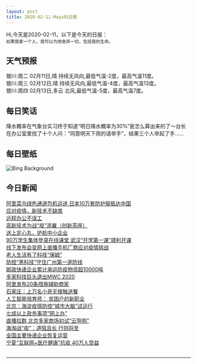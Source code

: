 ```yaml
---
layout: post
title: 2020-02-11-Mayx的日报
---
```


Hi,今天是2020-02-11，以下是今天的日报：<br><small>
如果我爱一个人，我可以为他舍弃一切，包括我的生命。</small><!--more-->
## 天气预报
银川:周二 02月11日,晴 持续无风向,最低气温-2度，最高气温11度。<br>银川:周三 02月12日,晴 持续无风向,最低气温-4度，最高气温13度。<br>银川:周四 02月13日,多云 北风,最低气温-5度，最高气温7度。
## 每日笑话
降水概率在气象台实习终于知道“明日降水概率为30%”是怎么算出来的了～台长在办公室里找了十个人问：“同意明天下雨的请举手”，结果三个人举起了手……
## 每日壁纸
![Bing Background](https://cn.bing.com/th?id=OHR.SuperkilenPark_EN-US4074449236_1920x1080.jpg&rf=LaDigue_1920x1080.jpg&pid=hp "Aerial view of Superkilen, a park in Copenhagen, Denmark (© Oliver Förstner/Alamy)")
## 今日新闻

[阿里菜鸟绿色通道包机运送 日本10万套防护服抵达中国](http://it.people.com.cn/n1/2020/0211/c1009-31581139.html)   
[应对疫情，新技术不缺席](http://it.people.com.cn/n1/2020/0211/c1009-31581068.html)   
[远程办公不误工](http://it.people.com.cn/n1/2020/0211/c1009-31581099.html)   
[高新技术为战“疫”添翼（创新茶座）](http://it.people.com.cn/n1/2020/0211/c1009-31581069.html)   
[送上定心丸，护航中小企业](http://it.people.com.cn/n1/2020/0211/c1009-31581058.html)   
[90万学生集体登录在线课堂 武汉“开学第一课”顺利开课](http://it.people.com.cn/n1/2020/0211/c1009-31580856.html)   
[线下发布会变网上直播手机厂商应对疫情挑战](http://it.people.com.cn/n1/2020/0211/c1009-31580735.html)   
[老人生活有了科技“保姆”](http://it.people.com.cn/n1/2020/0211/c1009-31580803.html)   
[防控“黑科技”守住广州第一道防线](http://it.people.com.cn/n1/2020/0211/c1009-31580748.html)   
[邮政快递企业累计承运防疫物资超10000吨](http://it.people.com.cn/n1/2020/0211/c1009-31580744.html)   
[多家科技巨头退出MWC 2020](http://it.people.com.cn/n1/2020/0211/c1009-31580737.html)   
[阿里发布20条措施辅助商家](http://it.people.com.cn/n1/2020/0211/c1009-31580813.html)   
[石家庄：上万名小哥无接触送餐](http://it.people.com.cn/n1/2020/0211/c1009-31580804.html)   
[人工智能培育师： 贫困户的新职业](http://it.people.com.cn/n1/2020/0211/c1009-31580726.html)   
[北京：海淀疫情防控“城市大脑”试运行](http://it.people.com.cn/n1/2020/0211/c1009-31580718.html)   
[七成以上政务事项“网上办”](http://it.people.com.cn/n1/2020/0211/c1009-31580712.html)   
[直播拉群 北京多家商场初试“云导购”](http://it.people.com.cn/n1/2020/0211/c1009-31580612.html)   
[海淘战“疫”：道阻且长 行则将至](http://it.people.com.cn/n1/2020/0211/c1009-31580595.html)   
[全国主要快递企业恢复运营](http://it.people.com.cn/n1/2020/0211/c1009-31580691.html)   
[宁夏“互联网+医疗健康”抗疫 40万人受益](http://it.people.com.cn/n1/2020/0211/c1009-31580705.html)   
<br />

***

<small></small>
